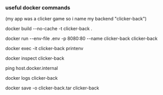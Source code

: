 ### useful docker commands

(my app was a clicker game so i name my backend "clicker-back")

<!-- build docker image -->

docker build --no-cache -t clicker-back .

<!-- run docker image to a container with the .env -->

docker run --env-file .env -p 8080:80 --name clicker-back clicker-back

<!-- print the .env content from the container -->

docker exec -it clicker-back printenv

<!-- inspect if the container is running -->

docker inspect clicker-back

<!-- ping to see if docker is running -->

ping host.docker.internal

<!-- see the logs of the container -->

docker logs clicker-back

<!-- create a .tar to be able to export it and use as image -->

docker save -o clicker-back.tar clicker-back
